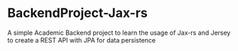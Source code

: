 # BackendProject-Jax-rs
A simple Academic Backend project to learn the usage of Jax-rs and Jersey to create a REST API with JPA for data persistence
